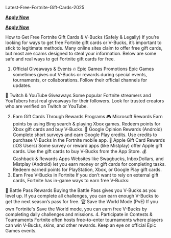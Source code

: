  Latest-Free-Fortnite-Gift-Cards-2025

**[Apply Now](https://giftcardzero.com/fortnite722/)**

**[Apply Now](https://giftcardzero.com/fortnite722/)**

How to Get Free Fortnite Gift Cards & V-Bucks (Safely & Legally)
If you’re looking for ways to get free Fortnite gift cards or V-Bucks, it’s important to stick to legitimate methods. Many online sites claim to offer free gift cards, but most are scams designed to steal your information. Below are some safe and real ways to get Fortnite gift cards for free.

1. Official Giveaways & Events
🔥 Epic Games Promotions
Epic Games sometimes gives out V-Bucks or rewards during special events, tournaments, or collaborations. Follow their official channels for updates.

🎁 Twitch & YouTube Giveaways
Some popular Fortnite streamers and YouTubers host real giveaways for their followers. Look for trusted creators who are verified on Twitch or YouTube.

2. Earn Gift Cards Through Rewards Programs
🎮 Microsoft Rewards
Earn points by using Bing search & playing Xbox games.
Redeem points for Xbox gift cards and buy V-Bucks.
🛒 Google Opinion Rewards (Android)
Complete short surveys and earn Google Play credits.
Use credits to purchase V-Bucks in the Fortnite mobile app.
🍎 Apple Gift Card Rewards (iOS Users)
Some survey or reward apps (like Mistplay) offer Apple gift cards.
Use the gift cards to buy V-Bucks from the App Store.
💰 Cashback & Rewards Apps
Websites like Swagbucks, InboxDollars, and Mistplay (Android) let you earn money or gift cards for completing tasks.
Redeem earned points for PlayStation, Xbox, or Google Play gift cards.
3. Earn Free V-Bucks in Fortnite
If you don’t want to rely on external gift cards, Fortnite has in-game ways to earn free V-Bucks:

🎯 Battle Pass Rewards
Buying the Battle Pass gives you V-Bucks as you level up.
If you complete all challenges, you can earn enough V-Bucks to get the next season’s pass for free.
🏆 Save the World Mode (PvE)
If you own Fortnite's Save the World mode, you can earn free V-Bucks by completing daily challenges and missions.
4. Participate in Contests & Tournaments
Fortnite often hosts free-to-enter tournaments where players can win V-Bucks, skins, and other rewards.
Keep an eye on official Epic Games events.
